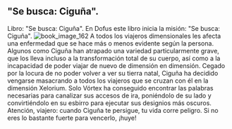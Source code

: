## "Se busca: Ciguña".
Libro: "Se busca: Ciguña".
En Dofus este libro inicia la misión: "Se busca: Ciguña".
![book_image_162](https://media.discordapp.net/attachments/1105643336989159555/1105647759492653166/162.jpg)
A todos los viajeros dimensionales les afecta una enfermedad que se hace más o menos evidente según la persona. Algunos como Ciguña han atrapado una variedad particularmente grave, que los lleva incluso a la transformación total de su cuerpo, así como a la incapacidad de poder viajar de nuevo de dimensión en dimensión.
Cegado por la locura de no poder volver a ver su tierra natal, Ciguña ha decidido vengarse masacrando a todos los viajeros que se cruzan con él en la dimensión Xelorium. Solo Vórtex ha conseguido encontrar las palabras necesarias para canalizar sus accesos de ira, poniéndolo de su lado y convirtiéndolo en su esbirro para ejecutar sus designios más oscuros.
Atención, viajero: cuando Ciguña te persigue, tu vida corre peligro. Si no eres lo bastante fuerte para vencerlo, ¡huye!